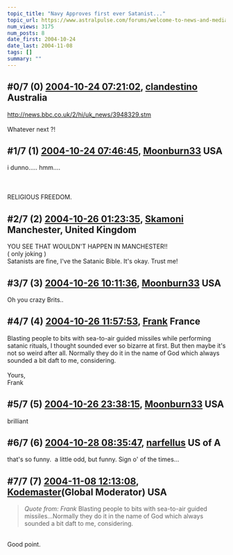 ```yaml
---
topic_title: "Navy Approves first ever Satanist..."
topic_url: https://www.astralpulse.com/forums/welcome-to-news-and-media!/navy-approves-first-ever-satanist
num_views: 3175
num_posts: 8
date_first: 2004-10-24
date_last: 2004-11-08
tags: []
summary: ""
---
```


## \#0/7 (0) [2004-10-24 07:21:02](https://www.astralpulse.com/forums/index.php?msg=131249), [clandestino](https://www.astralpulse.com/forums/profile/?u=691) Australia ##
<section>
<a class="bbc_link" href="http://news.bbc.co.uk/2/hi/uk_news/3948329.stm" rel="noopener" target="_blank">
 http://news.bbc.co.uk/2/hi/uk_news/3948329.stm
</a>
<br>
<br>
Whatever next ?!
</section>

## \#1/7 (1) [2004-10-24 07:46:45](https://www.astralpulse.com/forums/index.php?msg=131254), [Moonburn33](https://www.astralpulse.com/forums/profile/?u=5119) USA ##
<section>
i dunno..... hmm....
<br>
<br>
<br>
<br>
RELIGIOUS FREEDOM.
</section>

## \#2/7 (2) [2004-10-26 01:23:35](https://www.astralpulse.com/forums/index.php?msg=131405), [Skamoni](https://www.astralpulse.com/forums/profile/?u=6646) Manchester, United Kingdom ##
<section>
YOU SEE THAT WOULDN'T HAPPEN IN MANCHESTER!!
<br>
( only joking )
<br>
Satanists are fine, I've the Satanic Bible. It's okay. Trust me!
</section>

## \#3/7 (3) [2004-10-26 10:11:36](https://www.astralpulse.com/forums/index.php?msg=131424), [Moonburn33](https://www.astralpulse.com/forums/profile/?u=5119) USA ##
<section>
Oh you crazy Brits..
</section>

## \#4/7 (4) [2004-10-26 11:57:53](https://www.astralpulse.com/forums/index.php?msg=131428), [Frank](https://www.astralpulse.com/forums/profile/?u=359) France ##
<section>
Blasting people to bits with sea-to-air guided missiles while performing satanic rituals, I thought sounded ever so bizarre at first. But then maybe it's not so weird after all. Normally they do it in the name of God which always sounded a bit daft to me, considering.
<br>
<br>
Yours,
<br>
Frank
</section>

## \#5/7 (5) [2004-10-26 23:38:15](https://www.astralpulse.com/forums/index.php?msg=131474), [Moonburn33](https://www.astralpulse.com/forums/profile/?u=5119) USA ##
<section>
brilliant
</section>

## \#6/7 (6) [2004-10-28 08:35:47](https://www.astralpulse.com/forums/index.php?msg=131614), [narfellus](https://www.astralpulse.com/forums/profile/?u=5915) US of A ##
<section>
that's so funny.  a little odd, but funny. Sign o' of the times...
</section>

## \#7/7 (7) [2004-11-08 12:13:08](https://www.astralpulse.com/forums/index.php?msg=132886), [Kodemaster](https://www.astralpulse.com/forums/profile/?u=426)(Global Moderator) USA ##
<section>
<blockquote class="bbc_standard_quote">
 <cite>
  Quote from: Frank
 </cite>
 Blasting people to bits with sea-to-air guided missiles...Normally they do it in the name of God which always sounded a bit daft to me, considering.
 <br>
</blockquote>
<br>
Good point.
</section>